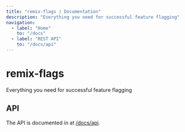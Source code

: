 ```yaml
---
title: "remix-flags | Documentation"
description: "Everything you need for successful feature flagging"
navigation:
  - label: "Home"
    to: "/docs"
  - label: "REST API"
    to: "/docs/api"
---
```


# remix-flags

Everything you need for successful feature flagging

## API

The API is documented in at [/docs/api](/docs/api).

